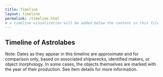 ```yaml
---
title: Timeline
layout: timeline
permalink: /timeline.html
# a timeline visualization will be added below the content in this file
---
```


## Timeline of Astrolabes

Note: Dates as they appear in this timeline are approximate and for comparison only, based on associated shipwrecks, identified makers, or object morphology. In some cases, the objects themselves are marked with the year of their production. See item details for more information.
